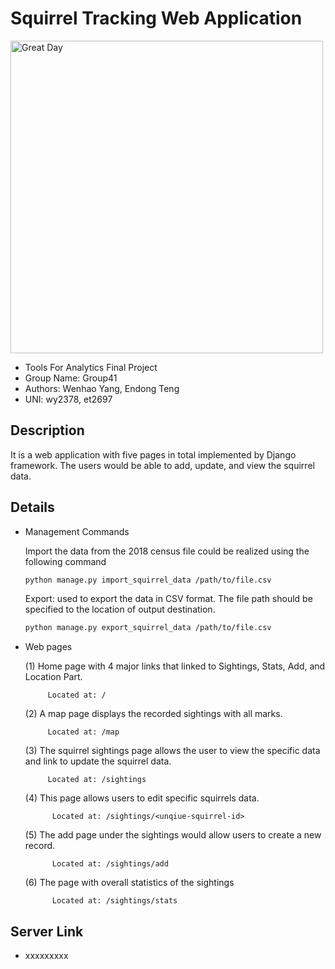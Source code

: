 # Squirrel Tracking Web Application


<img src="https://www.pngarea.com/pngs/18/5415510_squirrel-png-ice-age-squirrel-hd-png-download.png" alt="Great Day" width="500" height="500">


<ul>
  <li> Tools For Analytics Final Project </li>
  <li> Group Name: Group41 </li>
  <li> Authors: Wenhao Yang, Endong Teng</li>
  <li> UNI: wy2378, et2697</li>
</ul>

## Description
<p>
It is a web application with five pages in total implemented by Django framework. The users would be able to add, update, and view the squirrel data.
</p>

## Details
<ul>
  <li> Management Commands </li>
    <p> Import the data from the 2018 census file could be realized using the following command

  ```sh
  python manage.py import_squirrel_data /path/to/file.csv
  ```

  Export: used to export the data in CSV format. The file path should be specified to the location of output destination.

   ```sh
  python manage.py export_squirrel_data /path/to/file.csv
   ```
   </p>
  <li> Web pages </li>
    <p>
  (1) Home page with 4 major links that linked to Sightings, Stats, Add, and Location Part.  

         Located at: /
    
  (2) A map page displays the recorded sightings with all marks. 

         Located at: /map

  (3) The squirrel sightings page allows the user to view the specific data and link to update the squirrel data.

         Located at: /sightings

  (4) This page allows users to edit specific squirrels data.

          Located at: /sightings/<unqiue-squirrel-id>

  (5) The add page under the sightings would allow users to create a new record. 

          Located at: /sightings/add

  (6) The page with overall statistics of the sightings

          Located at: /sightings/stats

 </p>
</ul>


## Server Link
<ul>
  <li> xxxxxxxxx </li>

</ul>


